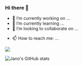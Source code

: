 ### Hi there 👋

- 🔭 I’m currently working on ...
- 🌱 I’m currently learning ...
- 👯 I’m looking to collaborate on ...
<!-- - 🤔 I’m looking for help with ... -->
<!--- - 💬 Ask me about ... -->
- 📫 How to reach me: ...
<!-- - 😄 Pronouns: ... -->
<!-- - ⚡ Fun fact: ... -->

![](https://www.codewars.com/users/JBoku8/badges/large)
<!-- [![Contact me on Codementor](https://www.codementor.io/m-badges/janobokuchava/im-a-cm-b.svg)](https://www.codementor.io/@janobokuchava?refer=badge) -->
![Jano's GitHub stats](https://github-readme-stats.vercel.app/api?username=jboku8&show_icons=true&theme=nightowl&count_private=true)
<!--[![Top Langs](https://github-readme-stats.vercel.app/api/top-langs/?username=jboku8&theme=nightowl)] -->
